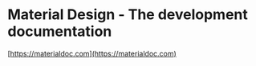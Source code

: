 # Material Design - The development documentation

[https://materialdoc.com](https://materialdoc.com)
